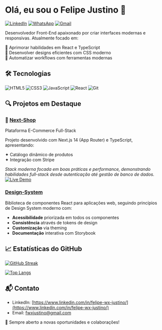 # Olá, eu sou o Felipe Justino 👋

[![LinkedIn](https://img.shields.io/badge/LinkedIn-0077B5?style=for-the-badge&logo=linkedin&logoColor=white)](https://www.linkedin.com/in/seu-linkedin/)
[![WhatsApp](https://img.shields.io/badge/WhatsApp-25D366?style=for-the-badge&logo=whatsapp&logoColor=white)](https://wa.me/seu-numero)
[![Gmail](https://img.shields.io/badge/Gmail-D14836?style=for-the-badge&logo=gmail&logoColor=white)](mailto:seu-email@gmail.com)

Desenvolvedor Front-End apaixonado por criar interfaces modernas e responsivas. Atualmente focado em:

🚀 Aprimorar habilidades em React e TypeScript  
🎨 Desenvolver designs eficientes com CSS moderno  
🔧 Automatizar workflows com ferramentas modernas

## 🛠 Tecnologias

![HTML5](https://img.shields.io/badge/HTML5-E34F26?style=for-the-badge&logo=html5&logoColor=white)
![CSS3](https://img.shields.io/badge/CSS3-1572B6?style=for-the-badge&logo=css3&logoColor=white)
![JavaScript](https://img.shields.io/badge/JavaScript-F7DF1E?style=for-the-badge&logo=javascript&logoColor=black)
![React](https://img.shields.io/badge/React-20232A?style=for-the-badge&logo=react&logoColor=61DAFB)
![Git](https://img.shields.io/badge/Git-F05032?style=for-the-badge&logo=git&logoColor=white)

## 🔍 Projetos em Destaque

### 🛒 [Next-Shop](https://github.com/feJustino/next-shop)
Plataforma E-Commerce Full-Stack

Projeto desenvolvido com Next.js 14 (App Router) e TypeScript, apresentando:

✦ Catálogo dinâmico de produtos  
✦ Integração com Stripe

_Stack moderna focada em boas práticas e performance, demonstrando habilidades full-stack desde autenticação até gestão de banco de dados._
[![Live Demo](https://img.shields.io/badge/LIVE_DEMO-000?style=for-the-badge&logo=vercel&logoColor=white)](next-shop-green.vercel.app)

### [Design-System](link-do-projeto)
Biblioteca de componentes React para aplicações web, seguindo princípios de Design System moderno com:

- **Acessibilidade** priorizada em todos os componentes
- **Consistência** através de tokens de design
- **Customização** via theming
- **Documentação** interativa com Storybook

## 📈 Estatísticas do GitHub

[![GitHub Streak](https://streak-stats.demolab.com/?user=feJustino&theme=dark)](https://git.io/streak-stats)

[![Top Langs](https://github-readme-stats.vercel.app/api/top-langs/?username=feJustino&layout=compact&theme=vision-friendly-dark)](https://github.com/feJustino)

## 📬 Contato

- LinkedIn: [https://www.linkedin.com/in/felipe-wx-justino/](https://www.linkedin.com/in/felipe-wx-justino/)
- Email: [fwxjustino@gmail.com](fwxjustino@gmail.com)

🌟 Sempre aberto a novas oportunidades e colaborações!
